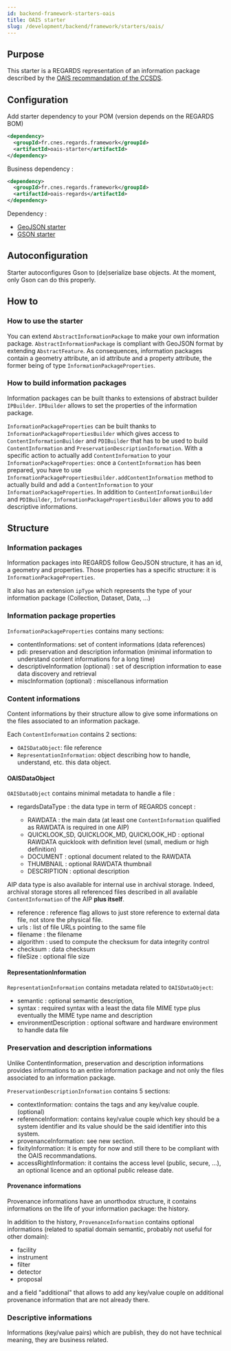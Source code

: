 ```yaml
---
id: backend-framework-starters-oais
title: OAIS starter
slug: /development/backend/framework/starters/oais/
---
```



## Purpose

This starter is a REGARDS representation of an information package described by the [OAIS recommandation of the CCSDS](https://public.ccsds.org/pubs/650x0m2.pdf).

## Configuration

Add starter dependency to your POM (version depends on the REGARDS BOM)

```xml
<dependency>
  <groupId>fr.cnes.regards.framework</groupId>
  <artifactId>oais-starter</artifactId>
</dependency>
```

Business dependency :

```xml
<dependency>
  <groupId>fr.cnes.regards.framework</groupId>
  <artifactId>oais-regards</artifactId>
</dependency>
```

Dependency :

* [GeoJSON starter](geojson-starter.md)
* [GSON starter](gson-starter.md)

## Autoconfiguration

Starter autoconfigures Gson to (de)serialize base objects. At the moment, only Gson can do this properly.

## How to

### How to use the starter

You can extend `AbstractInformationPackage` to make your own information package. `AbstractInformationPackage` is compliant with GeoJSON format by extending `AbstractFeature`. As consequences, information packages contain a geometry attribute, an id attribute and a property attribute, the former being of type `InformationPackageProperties`.

### How to build information packages

Information packages can be built thanks to extensions of abstract builder `IPBuilder`. `IPBuilder` allows to set the properties of the information package.

`InformationPackageProperties` can be built thanks to `InformationPackagePropertiesBuilder` which gives access to `ContentInformationBuilder` and `PDIBuilder` that has to be used to build `ContentInformation` and `PreservationDescriptionInformation`. With a specific action to actually add `ContentInformation` to your `InformationPackageProperties`: once a `ContentInformation` has been prepared, you have to use `InformationPackagePropertiesBuilder.addContentInformation` method to actually build and add a `ContentInformation` to your `InformationPackageProperties`. In addition to `ContentInformationBuilder` and `PDIBuilder`, `InformationPackagePropertiesBuilder` allows you to add descriptive informations.

## Structure

### Information packages

Information packages into REGARDS follow GeoJSON structure, it has an id, a geometry and properties. Those properties has a specific structure: it is `InformationPackageProperties`.

It also has an extension `ipType` which represents the type of your information package (Collection, Dataset, Data, ...)

### Information package properties

`InformationPackageProperties` contains many sections:

* contentInformations: set of content informations (data references)
* pdi: preservation and description information (minimal information to understand content informations for a long time)
* descriptiveInformation (optional) : set of description information to ease data discovery and retrieval
* miscInformation (optional) : miscellanous information

### Content informations

Content informations by their structure allow to give some informations on the files associated to an information package.

Each `ContentInformation` contains 2 sections:

* `OAISDataObject`: file reference
* `RepresentationInformation`: object describing how to handle, understand, etc. this data object.

#### OAISDataObject

`OAISDataObject` contains minimal metadata to handle a file :

* regardsDataType : the data type in term of REGARDS concept :

  * RAWDATA : the main data (at least one `ContentInformation` qualified as RAWDATA is required in one AIP)
  * QUICKLOOK_SD, QUICKLOOK_MD, QUICKLOOK_HD : optional RAWDATA quicklook with definition level (small, medium or high definition)
  * DOCUMENT : optional document related to the RAWDATA
  * THUMBNAIL : optional RAWDATA thumbnail
  * DESCRIPTION : optional description

AIP data type is also available for internal use in archival storage. Indeed, archival storage stores all referenced files described in all available `ContentInformation` of the AIP **plus itself**.

* reference : reference flag allows to just store reference to external data file, not store the physical file.
* urls : list of file URLs pointing to the same file
* filename : the filename
* algorithm : used to compute the checksum for data integrity control
* checksum : data checksum
* fileSize : optional file size

#### RepresentationInformation

`RepresentationInformation` contains metadata related to `OAISDataObject`:

* semantic : optional semantic description,
* syntax : required syntax with a least the data file MIME type plus eventually the MIME type name and description
* environmentDescription : optional software and hardware environment to handle data file

### Preservation and description informations

Unlike ContentInformation, preservation and description informations provides informations to an entire information package and not only the files associated to an information package.

`PreservationDescriptionInformation` contains 5 sections:

* contextInformation: contains the tags and any key/value couple. (optional)
* referenceInformation: contains key/value couple which key should be a system identifier and its value should be the said identifier into this system.
* provenanceInformation: see new section.
* fixityInformation: it is empty for now and still there to be compliant with the OAIS recommandations.
* accessRightInformation: it contains the access level (public, secure, ...), an optional licence and an optional public release date.

#### Provenance informations

Provenance informations have an unorthodox structure, it contains informations on the life of your information package: the history.

In addition to the history, `ProvenanceInformation` contains optional informations (related to spatial domain semantic, probably not useful for other domain):

* facility
* instrument
* filter
* detector
* proposal

and a field "additional" that allows to add any key/value couple on additional provenance information that are not already there.

### Descriptive informations

Informations (key/value pairs) which are publish, they do not have technical meaning, they are business related.

